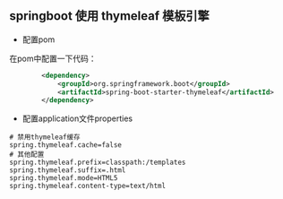 ## springboot 使用 thymeleaf 模板引擎

- 配置pom

在pom中配置一下代码：
````xml
		<dependency>
			<groupId>org.springframework.boot</groupId>
			<artifactId>spring-boot-starter-thymeleaf</artifactId>
		</dependency>
````

- 配置application文件properties

````properties
# 禁用thymeleaf缓存
spring.thymeleaf.cache=false
# 其他配置
spring.thymeleaf.prefix=classpath:/templates
spring.thymeleaf.suffix=.html  
spring.thymeleaf.mode=HTML5
spring.thymeleaf.content-type=text/html  
````